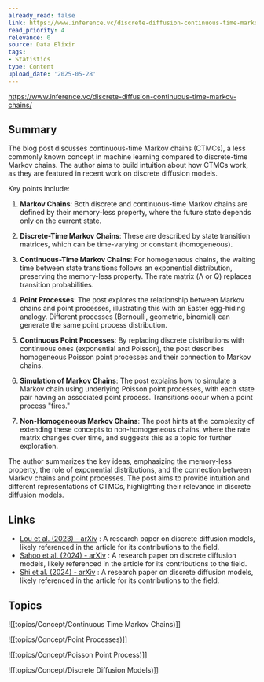 ```yaml
---
already_read: false
link: https://www.inference.vc/discrete-diffusion-continuous-time-markov-chains/
read_priority: 4
relevance: 0
source: Data Elixir
tags:
- Statistics
type: Content
upload_date: '2025-05-28'
---
```


https://www.inference.vc/discrete-diffusion-continuous-time-markov-chains/
## Summary

The blog post discusses continuous-time Markov chains (CTMCs), a less commonly known concept in machine learning compared to discrete-time Markov chains. The author aims to build intuition about how CTMCs work, as they are featured in recent work on discrete diffusion models.

Key points include:

1. **Markov Chains**: Both discrete and continuous-time Markov chains are defined by their memory-less property, where the future state depends only on the current state.

2. **Discrete-Time Markov Chains**: These are described by state transition matrices, which can be time-varying or constant (homogeneous).

3. **Continuous-Time Markov Chains**: For homogeneous chains, the waiting time between state transitions follows an exponential distribution, preserving the memory-less property. The rate matrix (Λ or Q) replaces transition probabilities.

4. **Point Processes**: The post explores the relationship between Markov chains and point processes, illustrating this with an Easter egg-hiding analogy. Different processes (Bernoulli, geometric, binomial) can generate the same point process distribution.

5. **Continuous Point Processes**: By replacing discrete distributions with continuous ones (exponential and Poisson), the post describes homogeneous Poisson point processes and their connection to Markov chains.

6. **Simulation of Markov Chains**: The post explains how to simulate a Markov chain using underlying Poisson point processes, with each state pair having an associated point process. Transitions occur when a point process "fires."

7. **Non-Homogeneous Markov Chains**: The post hints at the complexity of extending these concepts to non-homogeneous chains, where the rate matrix changes over time, and suggests this as a topic for further exploration.

The author summarizes the key ideas, emphasizing the memory-less property, the role of exponential distributions, and the connection between Markov chains and point processes. The post aims to provide intuition and different representations of CTMCs, highlighting their relevance in discrete diffusion models.
## Links

- [Lou et al. (2023) - arXiv](https://arxiv.org/abs/2310.16834?ref=inference.vc) : A research paper on discrete diffusion models, likely referenced in the article for its contributions to the field.
- [Sahoo et al. (2024) - arXiv](https://arxiv.org/abs/2406.04329?ref=inference.vc) : A research paper on discrete diffusion models, likely referenced in the article for its contributions to the field.
- [Shi et al. (2024) - arXiv](https://arxiv.org/pdf/2406.07524?ref=inference.vc) : A research paper on discrete diffusion models, likely referenced in the article for its contributions to the field.

## Topics

![[topics/Concept/Continuous Time Markov Chains)]]

![[topics/Concept/Point Processes)]]

![[topics/Concept/Poisson Point Process)]]

![[topics/Concept/Discrete Diffusion Models)]]